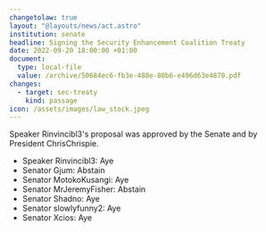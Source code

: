 ```yaml
---
changetolaw: true
layout: "@layouts/news/act.astro"
institution: senate
headline: Signing the Security Enhancement Coalition Treaty
date: 2022-09-20 18:00:00 +01:00
document:
  type: local-file
  value: /archive/50684ec6-fb3e-488e-80b6-e496d63e4870.pdf
changes:
  - target: sec-treaty
    kind: passage
icon: /assets/images/law_stock.jpeg
---
```

Speaker Rinvincibl3's proposal was approved by the Senate and by President ChrisChrispie.<!--more-->

- Speaker Rinvincibl3: Aye
- Senator Gjum: Abstain
- Senator MotokoKusangi: Aye
- Senator MrJeremyFisher: Abstain
- Senator Shadno: Aye
- Senator slowlyfunny2: Aye
- Senator Xcios: Aye
